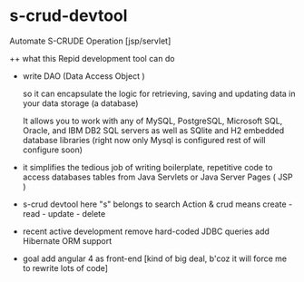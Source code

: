# s-crud-devtool
Automate S-CRUDE Operation [jsp/servlet]

++ what this Repid development tool can do

+ write DAO (Data Access Object ) 

	so it can encapsulate the logic for retrieving, saving and updating data in your data storage (a database)
	  
	It allows you to work with any of MySQL, PostgreSQL, Microsoft SQL, Oracle, and IBM DB2 SQL servers as well as SQlite and H2 embedded database libraries (right now only Mysql is configured rest of will configure soon)


+  it simplifies the tedious job of writing boilerplate, repetitive code to access databases tables from Java Servlets or Java Server Pages ( JSP )

+ s-crud devtool 
here "s" belongs to search Action & crud means create - read - update - delete


+ recent active development 
remove hard-coded JDBC queries 
add Hibernate ORM support

+ goal
add angular 4 as front-end [kind of big deal, b'coz it will force me to rewrite lots of code]



